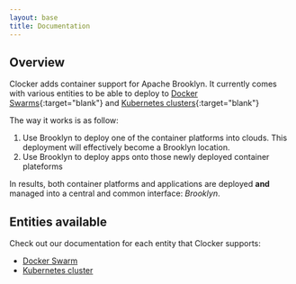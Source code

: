 ```yaml
---
layout: base
title: Documentation
---
```


## Overview
Clocker adds container support for Apache Brooklyn. It currently comes with various entities to be able to deploy to [Docker Swarms](https://docs.docker.com/swarm/){:target="blank"} and [Kubernetes clusters](http://kubernetes.io/){:target="blank"}

The way it works is as follow:

1. Use Brooklyn to deploy one of the container platforms into clouds. This deployment will effectively become a Brooklyn location.
2. Use Brooklyn to deploy apps onto those newly deployed container plateforms

In results, both container platforms and applications are deployed **and** managed into a central and common interface: *Brooklyn*.

## Entities available
Check out our documentation for each entity that Clocker supports:

* [Docker Swarm](swarm-cluster.html)
* [Kubernetes cluster](kubernetes-cluster.html)
